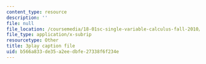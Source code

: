 ```yaml
---
content_type: resource
description: ''
file: null
file_location: /coursemedia/18-01sc-single-variable-calculus-fall-2010/b566a833de35a2eedbfe27338f6f234e_aeXp1zC6Hls.srt
file_type: application/x-subrip
resourcetype: Other
title: 3play caption file
uid: b566a833-de35-a2ee-dbfe-27338f6f234e
---
```

